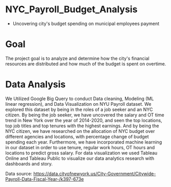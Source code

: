 # NYC_Payroll_Budget_Analysis

- Uncovering city's budget spending on municipal employees payment

# Goal
The project goal is to analyze and determine how the city's financial resources are distributed and how much of the budget is spent on overtime.

# Data Analysis
We Utilized Google Big Query to conduct Data cleaning, Modeling (ML linear regression), and Data Visualization on NYU Payroll dataset. We explored this dataset by being in the roles of a job seeker and an NYC citizen. By being the job seeker, we have uncovered the salary and OT time trend in New York over the year of 2014-2020, and seen the top locations, top job titles and top tenures with the highest earnings. And by being the NYC citizen, we have researched on the allocation of NYC budget over different agencies and locations, with percentage change of budget spending each year. Furthermore, we have incorporated machine learning in our dataset in order to use tenure, regular work hours, OT hours and locations to predict gross salary. For data visualization we used Tableau Online and Tableau Public to visualize our data analytics research with dashboards and story.

Data source: https://data.cityofnewyork.us/City-Government/Citywide-Payroll-Data-Fiscal-Year-/k397-673e

